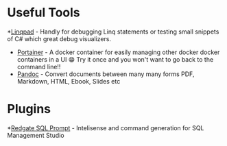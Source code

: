 # Useful Tools

*[Linqpad](https://www.linqpad.net/) - Handly for debugging Linq statements or testing small snippets of C# which great debug visualizers.
* [Portainer](https://www.portainer.io/) - A docker container for easily managing other docker docker containers in a UI 😁 Try it once and you won't want to go back to the command line!!
* [Pandoc](https://pandoc.org/) - Convert documents between many many forms PDF, Markdown, HTML, Ebook, Slides etc

# Plugins

*[Redgate SQL Prompt](https://www.red-gate.com/products/sql-development/sql-prompt/) - Intelisense and command generation for SQL Management Studio